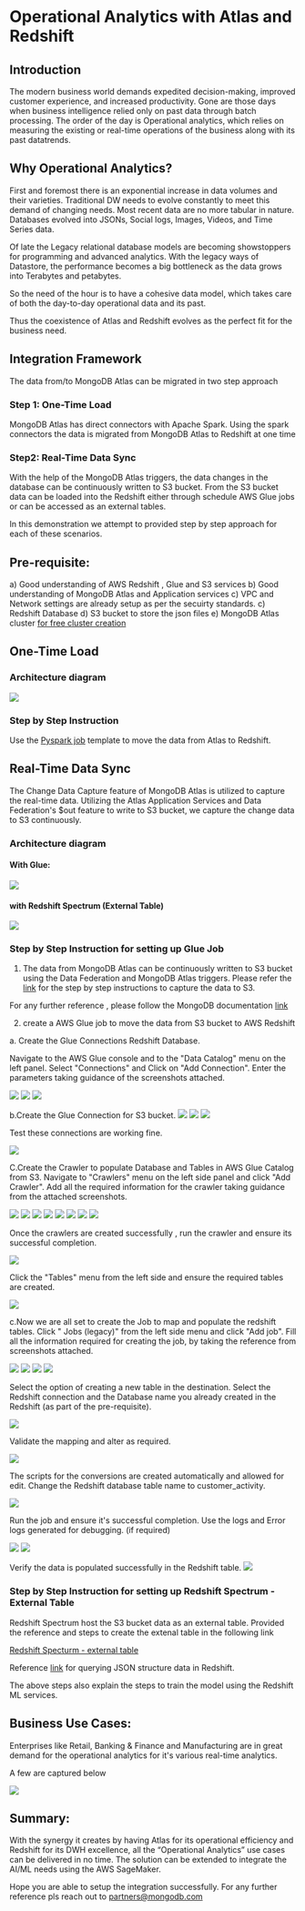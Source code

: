 # Operational Analytics with Atlas and Redshift


## Introduction

The modern business world demands expedited decision-making, improved customer experience, and increased productivity. Gone are those days when business intelligence relied only on past data through batch processing. 
The order of the day is Operational analytics, which relies on measuring the existing or real-time operations of the business along with its past datatrends.

## Why Operational Analytics?
First and foremost there is an exponential increase in data volumes and their varieties. Traditional DW needs to evolve constantly to meet this demand of changing needs.
Most recent data are no more tabular in nature. Databases evolved into JSONs, Social logs, Images, Videos, and Time Series data.

Of late the Legacy relational database models are becoming showstoppers for programming and advanced analytics. With the legacy ways of Datastore, the performance becomes a big bottleneck as the data grows into Terabytes and petabytes.

So the need of the hour is to have a cohesive data model, which takes care of both the day-to-day operational data and its past.

Thus the coexistence of Atlas and Redshift evolves as the perfect fit for the business need.

## Integration Framework

The data from/to MongoDB Atlas can be migrated in two step approach

### Step 1: One-Time Load
MongoDB Atlas has direct connectors with  Apache Spark. Using the spark connectors the data is migrated from MongoDB Atlas to Redshift at one time

### Step2: Real-Time Data Sync
With the help of the MongoDB Atlas triggers, the data changes in the database can be continuously written to S3 bucket.
From the S3 bucket data can be loaded into the Redshift either through schedule AWS Glue jobs or can be accessed as an external tables.

In this demonstration we attempt to provided step by step approach for each of these scenarios.

## Pre-requisite: 
a) Good understanding of AWS Redshift , Glue and S3 services
b) Good understanding of MongoDB Atlas and Application services
c) VPC and Network settings are already setup as per the secuirty standards.
c) Redshift Database 
d) S3 bucket to store the json files
e) MongoDB Atlas cluster [for free cluster creation](https://www.mongodb.com/docs/atlas/tutorial/deploy-free-tier-cluster/)



## One-Time Load

### Architecture diagram

![](https://github.com/Babusrinivasan76/atlastoredshift/blob/main/images/01.One-Time%20Data%20Load.png)

### Step by Step Instruction
Use the [Pyspark job](https://github.com/Babusrinivasan76/atlastoredshift/blob/main/Scripts/pyspark_atlastoredshift_customeractivity.py) template to move the data from Atlas to Redshift.



##  Real-Time Data Sync 


The Change Data Capture feature of MongoDB Atlas is utilized to capture the real-time data. Utilizing the Atlas Application Services and Data Federation's $out feature to write to S3 bucket, we capture the change data to S3 continuously.


### Architecture diagram 


#### With Glue: 


![](https://github.com/Babusrinivasan76/atlastoredshift/blob/main/images/02.Data-Stream-with%20Glue.png)


#### with Redshift Spectrum (External Table)


![](https://github.com/Babusrinivasan76/atlastoredshift/blob/main/images/03.Data-Stream-with%20Redshift%20Spectrum.png)


### Step by Step Instruction for setting up Glue Job
1. The data from MongoDB Atlas can be continuously written to S3 bucket using the Data Federation and MongoDB Atlas triggers. 
 Please refer the [link](https://www.mongodb.com/developer/products/atlas/automated-continuous-data-copying-from-mongodb-to-s3/) for the step by step instructions to capture the data to S3.

 For any further reference , please follow the MongoDB documentation [link](https://www.mongodb.com/docs/atlas/data-federation/config/config-aws-s3/)

2. create a AWS Glue job to move the data from S3 bucket to AWS Redshift
      
a. Create the Glue Connections Redshift Database.

Navigate to the AWS Glue console and to the "Data Catalog" menu on the left panel. Select "Connections" and Click on "Add Connection".  Enter the parameters taking  guidance of the screenshots attached. 

![](https://github.com/Babusrinivasan76/atlastoredshift/blob/main/images/05.AWS%20Glue%20Redshift%20Connections%201.png)
![](https://github.com/Babusrinivasan76/atlastoredshift/blob/main/images/06.AWS%20Glue%20Redshift%20Connections%202.png)
![](https://github.com/Babusrinivasan76/atlastoredshift/blob/main/images/07.AWS%20Glue%20Redshift%20Connections%203.png)

b.Create the Glue Connection for S3 bucket.
![](https://github.com/Babusrinivasan76/atlastoredshift/blob/main/images/10.AWS%20Glue%20s3tocatalog%20Connections%201.png)
![](https://github.com/Babusrinivasan76/atlastoredshift/blob/main/images/10.AWS%20Glue%20s3tocatalog%20Connections%202.png)
![](https://github.com/Babusrinivasan76/atlastoredshift/blob/main/images/10.AWS%20Glue%20s3tocatalog%20Connections%203.png)

Test these connections are working fine. 

![](https://github.com/Babusrinivasan76/atlastoredshift/blob/main/images/10.AWS%20Glue%20s3tocatalog%20Connections%204.png)

C.Create the Crawler to populate Database and Tables in AWS Glue Catalog from S3.
Navigate to "Crawlers" menu on the left side panel and click "Add Crawler". Add all the required information for the crawler taking guidance from the attached screenshots.

![](https://github.com/Babusrinivasan76/atlastoredshift/blob/main/images/08.AWS%20Glue%20Redshift%20Crawler%201.png)
![](https://github.com/Babusrinivasan76/atlastoredshift/blob/main/images/08.AWS%20Glue%20Redshift%20Crawler%202.png)
![](https://github.com/Babusrinivasan76/atlastoredshift/blob/main/images/08.AWS%20Glue%20Redshift%20Crawler%203.png)
![](https://github.com/Babusrinivasan76/atlastoredshift/blob/main/images/08.AWS%20Glue%20Redshift%20Crawler%204.png)
![](https://github.com/Babusrinivasan76/atlastoredshift/blob/main/images/08.AWS%20Glue%20Redshift%20Crawler%205.png)
![](https://github.com/Babusrinivasan76/atlastoredshift/blob/main/images/08.AWS%20Glue%20Redshift%20Crawler%206.png)
![](https://github.com/Babusrinivasan76/atlastoredshift/blob/main/images/08.AWS%20Glue%20Redshift%20Crawler%207.png)
![](https://github.com/Babusrinivasan76/atlastoredshift/blob/main/images/08.AWS%20Glue%20Redshift%20Crawler%208.png)

Once the crawlers are created successfully , run the crawler and ensure its successful completion.

![](https://github.com/Babusrinivasan76/atlastoredshift/blob/main/images/08.AWS%20Glue%20Redshift%20Crawler%2010.png)

Click the "Tables" menu from the left side and ensure the required tables are created. 

![](https://github.com/Babusrinivasan76/atlastoredshift/blob/main/images/08.AWS%20Glue%20Redshift%20Crawler%209.png)

c.Now we are all set to create the Job to map and populate the redshift tables. Click " Jobs (legacy)" from the left side menu and click "Add job". Fill all the information required for creating the job, by taking the reference from screenshots attached.

![](https://github.com/Babusrinivasan76/atlastoredshift/blob/main/images/09.AWS%20Glue%20Job%2001.png)
![](https://github.com/Babusrinivasan76/atlastoredshift/blob/main/images/09.AWS%20Glue%20Job%2002.png)
![](https://github.com/Babusrinivasan76/atlastoredshift/blob/main/images/09.AWS%20Glue%20Job%2003.png)
![](https://github.com/Babusrinivasan76/atlastoredshift/blob/main/images/09.AWS%20Glue%20Job%2004.png)

Select the option of creating a new table in the destination. Select the Redshift connection and the Database name you already created in the Redshift (as part of the pre-requisite).

![](https://github.com/Babusrinivasan76/atlastoredshift/blob/main/images/09.AWS%20Glue%20Job%2005.png)

Validate the mapping and alter as required.

![](https://github.com/Babusrinivasan76/atlastoredshift/blob/main/images/09.AWS%20Glue%20Job%2006.png)

The scripts for the conversions are created automatically and allowed for edit. Change the Redshift database table name to customer_activity.

![](https://github.com/Babusrinivasan76/atlastoredshift/blob/main/images/09.AWS%20Glue%20Job%2007.png)

Run the job and ensure it's successful completion. Use the logs and Error logs generated for debugging. (if required)

![](https://github.com/Babusrinivasan76/atlastoredshift/blob/main/images/09.AWS%20Glue%20Job%2008.png)
![](https://github.com/Babusrinivasan76/atlastoredshift/blob/main/images/09.AWS%20Glue%20Job%2009.png)

Verify the data is populated successfully in the Redshift table.
![](https://github.com/Babusrinivasan76/atlastoredshift/blob/main/images/09.AWS%20Glue%20Job%2010.png)

### Step by Step Instruction for setting up Redshift Spectrum - External Table

Redshift Spectrum host the S3 bucket data as an external table. Provided the reference and steps to create the extenal table in the following link

[Redshift Specturm - external table](https://github.com/Babusrinivasan76/atlastoredshift/blob/main/Scripts/RedshiftML_for_CustomerActivity.sql)

Reference [link](https://docs.aws.amazon.com/redshift/latest/dg/tutorial-query-nested-data.html) for querying JSON structure data in Redshift.

The above steps also explain the steps to train the model using the Redshift ML services. 



## Business Use Cases:
Enterprises like Retail, Banking & Finance and Manufacturing are in great demand for the operational analytics for it's various real-time analytics.

A few are captured below

![](https://github.com/Babusrinivasan76/atlastoredshift/blob/main/images/04.Key%20Business%20Use%20Cases.png)

## Summary: 
With the synergy it creates by having Atlas for its operational efficiency and Redshift for its DWH excellence, all the “Operational Analytics” use cases can be delivered in no time. The solution can be extended to integrate the AI/ML needs using the AWS SageMaker.

Hope you are able to setup the integration successfully. For any further reference pls reach out to partners@mongodb.com

